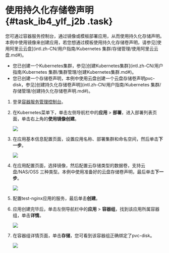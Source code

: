 # 使用持久化存储卷声明 {#task_ib4_ylf_j2b .task}

您可通过容器服务控制台，通过镜像或模板部署应用，从而使用持久化存储声明。本例中使用镜像来创建应用，若您想通过模板使用持久化存储卷声明，请参见[使用阿里云云盘](intl.zh-CN/用户指南/Kubernetes 集群/存储管理/使用阿里云云盘.md#)。

-   您已创建一个Kubernetes集群，参见[创建Kubernetes集群](intl.zh-CN/用户指南/Kubernetes 集群/集群管理/创建Kubernetes集群.md#)。
-   您已创建一个存储卷声明，本例中使用云盘创建一个云盘存储卷声明pvc-disk，参见[创建持久化存储卷声明](intl.zh-CN/用户指南/Kubernetes 集群/存储管理/创建持久化存储卷声明.md#)。

1.  登录[容器服务管理控制台](https://cs.console.aliyun.com)。 
2.  在Kubernetes菜单下，单击左侧导航栏中的**应用** \> **部署**，进入部署列表页面，单击右上角的**使用镜像创建**。 

    ![](http://static-aliyun-doc.oss-cn-hangzhou.aliyuncs.com/assets/img/16692/153552892110727_zh-CN.png)

3.  在应用基本信息配置页面，设置应用名称、部署集群和命名空间，然后单击**下一步**。 

    ![](http://static-aliyun-doc.oss-cn-hangzhou.aliyuncs.com/assets/img/16692/153552892110728_zh-CN.png)

4.  在应用配置页面，选择镜像，然后配置云存储类型的数据卷，支持云盘/NAS/OSS 三种类型。本例中使用准备好的云盘存储卷声明，最后单击**下一步**。 

    ![](http://static-aliyun-doc.oss-cn-hangzhou.aliyuncs.com/assets/img/16692/153552892110729_zh-CN.png)

5.  配置test-nginx应用的服务，最后单击**创建**。 
6.  应用创建完毕后，单击左侧导航栏中的**应用** \> **容器组**，找到该应用所属容器组，单击**详情**。 

    ![](http://static-aliyun-doc.oss-cn-hangzhou.aliyuncs.com/assets/img/16692/153552892110730_zh-CN.png)

7.  在容器组详情页面，单击**存储**，您可看到该容器组正确绑定了pvc-disk。 

    ![](http://static-aliyun-doc.oss-cn-hangzhou.aliyuncs.com/assets/img/16692/153552892110731_zh-CN.png)


